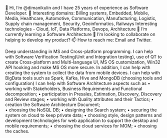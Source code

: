 👋 Hi, I’m @dimanikulin and I have 25 years of experience as Software Developer.
👀 Interesting domains: Billing systems, Embedded, Mobile, Media, Healthcare, Automotive, Communication, Manufacturing, Logistic, Supply chain management, Security, Geoinformatics, Railways
Interesting technologies - Cloud, IoT, Data Platforms, Devops, Architecture
🌱 I’m currently learning a Software Architecture
💞️ I’m looking to collaborate on helping to develop my product?
📫 How to reach me: Email and Twitter.

Deep understanding in MS and Cross-platform programming.
I can help with Software Verification Testing(Unit and Integration testing), use of QT to create Cross-platform and Multi-language UI, MS OS customization, Win32 API hooking and make MS OS more secure.
In addition, I can help with creating the system to collect the data from mobile devices. 
I can help with BigData tools such as Spark, Kafka, Hive and MongoDB (choosing tools and configuration)
I can help with Software Architecture aspects such as
•	working with Stakeholders, Business Requirements and Functional decomposition;
•	participation in Presales, Estimation, Discovery, Discovery and Review stages;
•	working with Quality attributes and their Tactics;
•	creation the Software Architecture Document;  
•	choosing the NoSQL DB;
•	designing the Search system;
•	securing the system on cloud to keep private data;
•	choosing style, design patterns and development technologies for web application to support the desktop and mobile requirements;
•	choosing the cloud services for MOM;
•	choosing the caches.
